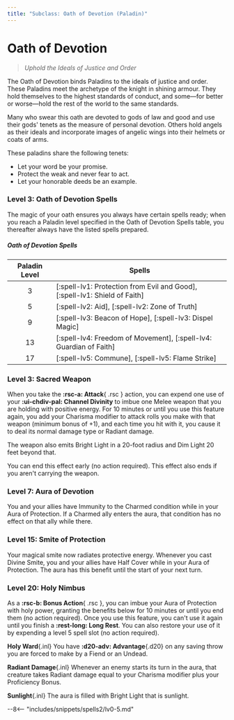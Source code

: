 ```yaml
---
title: "Subclass: Oath of Devotion (Paladin)"
---
```


<p style="display:none">
Uphold the Ideals of Justice and Order
</p>

# Oath of Devotion

> *Uphold the Ideals of Justice and Order*

The Oath of Devotion binds Paladins to the ideals of justice and order. These Paladins meet the archetype of the knight in shining armour. They hold themselves to the highest standards of conduct, and some—for better or worse—hold the rest of the world to the same standards.

Many who swear this oath are devoted to gods of law and good and use their gods' tenets as the measure of personal devotion. Others hold angels as their ideals and incorporate images of angelic wings into their helmets or coats of arms.

These paladins share the following tenets:

- Let your word be your promise.
- Protect the weak and never fear to act.
- Let your honorable deeds be an example.

### Level 3: Oath of Devotion Spells
The magic of your oath ensures you always have certain spells ready; when you reach a Paladin level specified in the Oath of Devotion Spells table, you thereafter always have the listed spells prepared.

##### Oath of Devotion Spells

| Paladin Level | Spells |
|:-:|---|
| 3 | [:spell-lv1: Protection from Evil and Good], [:spell-lv1: Shield of Faith] |
| 5 | [:spell-lv2: Aid], [:spell-lv2: Zone of Truth] |
| 9 | [:spell-lv3: Beacon of Hope], [:spell-lv3: Dispel Magic] |
| 13 | [:spell-lv4: Freedom of Movement], [:spell-lv4: Guardian of Faith] |
| 17 | [:spell-lv5: Commune], [:spell-lv5: Flame Strike] |

### Level 3: Sacred Weapon

When you take the **:rsc-a: Attack**{ .rsc } action, you can expend one use of your **:ui-chdiv-pal: Channel Divinity** to imbue one Melee weapon that you are holding with positive energy. For 10 minutes or until you use this feature again, you add your Charisma modifier to attack rolls you make with that weapon (minimum bonus of +1), and each time you hit with it, you cause it to deal its normal damage type or Radiant damage.

The weapon also emits Bright Light in a 20-foot radius and Dim Light 20 feet beyond that.

You can end this effect early (no action required). This effect also ends if you aren't carrying the weapon.

### Level 7: Aura of Devotion

You and your allies have Immunity to the Charmed condition while in your Aura of Protection. If a Charmed ally enters the aura, that condition has no effect on that ally while there.

### Level 15: Smite of Protection

Your magical smite now radiates protective energy. Whenever you cast Divine Smite, you and your allies have Half Cover while in your Aura of Protection. The aura has this benefit until the start of your next turn.

### Level 20: Holy Nimbus

As a **:rsc-b: Bonus Action**{ .rsc }, you can imbue your Aura of Protection with holy power, granting the benefits below for 10 minutes or until you end them (no action required). Once you use this feature, you can't use it again until you finish a **:rest-long: Long Rest**. You can also restore your use of it by expending a level 5 spell slot (no action required).

**Holy Ward**{.inl} You have **:d20-adv: Advantage**{.d20} on any saving throw you are forced to make by a Fiend or an Undead.

**Radiant Damage**{.inl} Whenever an enemy starts its turn in the aura, that creature takes Radiant damage equal to your Charisma modifier plus your Proficiency Bonus.

**Sunlight**{.inl} The aura is filled with Bright Light that is sunlight.

--8<-- "includes/snippets/spells2/lv0-5.md"






 
